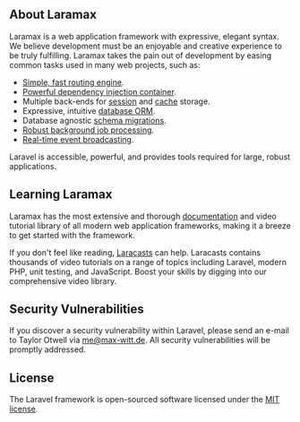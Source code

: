 ## About Laramax

Laramax is a web application framework with expressive, elegant syntax. We believe development must be an enjoyable and creative experience to be truly fulfilling. Laramax takes the pain out of development by easing common tasks used in many web projects, such as:

- [Simple, fast routing engine](https://laravel.com/docs/routing).
- [Powerful dependency injection container](https://laravel.com/docs/container).
- Multiple back-ends for [session](https://laravel.com/docs/session) and [cache](https://laravel.com/docs/cache) storage.
- Expressive, intuitive [database ORM](https://laravel.com/docs/eloquent).
- Database agnostic [schema migrations](https://laravel.com/docs/migrations).
- [Robust background job processing](https://laravel.com/docs/queues).
- [Real-time event broadcasting](https://laravel.com/docs/broadcasting).

Laravel is accessible, powerful, and provides tools required for large, robust applications.

## Learning Laramax

Laramax has the most extensive and thorough [documentation](https://laravel.com/docs) and video tutorial library of all modern web application frameworks, making it a breeze to get started with the framework.


If you don't feel like reading, [Laracasts](https://laracasts.com) can help. Laracasts contains thousands of video tutorials on a range of topics including Laravel, modern PHP, unit testing, and JavaScript. Boost your skills by digging into our comprehensive video library.



## Security Vulnerabilities

If you discover a security vulnerability within Laravel, please send an e-mail to Taylor Otwell via [me@max-witt.de](mailto:me@max-witt.de). All security vulnerabilities will be promptly addressed.

## License

The Laravel framework is open-sourced software licensed under the [MIT license](https://opensource.org/licenses/MIT).
